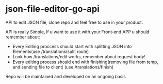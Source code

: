 # json-file-editor-go-api
API to edit JSON file, clone repo and feel free to use in your product. 

API is really Simple, If u want to use it with your Front-end APP u should remember about:
* Every Editing proccess should start with splitting JSON into Elements(use /translations/split route)
* Look how /translations/edit works, remember about request body!
* Every editing process should end with finishing(removing file from temp, and sending file to client) (use /translations/finish)


Repo will be maintained and developed on an ongoing basis
